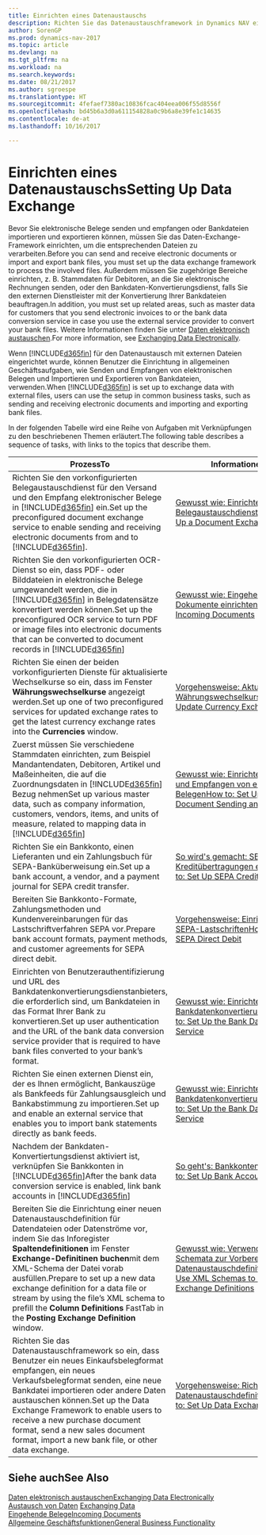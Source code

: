 ```yaml
---
title: Einrichten eines Datenaustauschs
description: Richten Sie das Datenaustauschframework in Dynamics NAV ein.
author: SorenGP
ms.prod: dynamics-nav-2017
ms.topic: article
ms.devlang: na
ms.tgt_pltfrm: na
ms.workload: na
ms.search.keywords: 
ms.date: 08/21/2017
ms.author: sgroespe
ms.translationtype: HT
ms.sourcegitcommit: 4fefaef7380ac10836fcac404eea006f55d8556f
ms.openlocfilehash: bd45b6a3d0a611154828a0c9b6a8e39fe1c14635
ms.contentlocale: de-at
ms.lasthandoff: 10/16/2017

---
```

# <a name="setting-up-data-exchange"></a><span data-ttu-id="9e134-103">Einrichten eines Datenaustauschs</span><span class="sxs-lookup"><span data-stu-id="9e134-103">Setting Up Data Exchange</span></span>
<span data-ttu-id="9e134-104">Bevor Sie elektronische Belege senden und empfangen oder Bankdateien importieren und exportieren können, müssen Sie das Daten-Exchange-Framework einrichten, um die entsprechenden Dateien zu verarbeiten.</span><span class="sxs-lookup"><span data-stu-id="9e134-104">Before you can send and receive electronic documents or import and export bank files, you must set up the data exchange framework to process the involved files.</span></span> <span data-ttu-id="9e134-105">Außerdem müssen Sie zugehörige Bereiche einrichten, z. B. Stammdaten für Debitoren, an die Sie elektronische Rechnungen senden, oder den Bankdaten-Konvertierungsdienst, falls Sie den externen Dienstleister mit der Konvertierung Ihrer Bankdateien beauftragen.</span><span class="sxs-lookup"><span data-stu-id="9e134-105">In addition, you must set up related areas, such as master data for customers that you send electronic invoices to or the bank data conversion service in case you use the external service provider to convert your bank files.</span></span> <span data-ttu-id="9e134-106">Weitere Informationen finden Sie unter [Daten elektronisch austauschen](across-data-exchange.md).</span><span class="sxs-lookup"><span data-stu-id="9e134-106">For more information, see [Exchanging Data Electronically](across-data-exchange.md).</span></span>  

 <span data-ttu-id="9e134-107">Wenn [!INCLUDE[d365fin](includes/d365fin_md.md)] für den Datenaustausch mit externen Dateien eingerichtet wurde, können Benutzer die Einrichtung in allgemeinen Geschäftsaufgaben, wie Senden und Empfangen von elektronischen Belegen und Importieren und Exportieren von Bankdateien, verwenden.</span><span class="sxs-lookup"><span data-stu-id="9e134-107">When [!INCLUDE[d365fin](includes/d365fin_md.md)] is set up to exchange data with external files, users can use the setup in common business tasks, such as sending and receiving electronic documents and importing and exporting bank files.</span></span>  

 <span data-ttu-id="9e134-108">In der folgenden Tabelle wird eine Reihe von Aufgaben mit Verknüpfungen zu den beschriebenen Themen erläutert.</span><span class="sxs-lookup"><span data-stu-id="9e134-108">The following table describes a sequence of tasks, with links to the topics that describe them.</span></span>  

|<span data-ttu-id="9e134-109">**Prozess**</span><span class="sxs-lookup"><span data-stu-id="9e134-109">**To**</span></span>|<span data-ttu-id="9e134-110">**Informationen**</span><span class="sxs-lookup"><span data-stu-id="9e134-110">**See**</span></span>|  
|------------|-------------|  
|<span data-ttu-id="9e134-111">Richten Sie den vorkonfigurierten Belegaustauschdienst für den Versand und den Empfang elektronischer Belege in [!INCLUDE[d365fin](includes/d365fin_md.md)] ein.</span><span class="sxs-lookup"><span data-stu-id="9e134-111">Set up the preconfigured document exchange service to enable sending and receiving electronic documents from and to [!INCLUDE[d365fin](includes/d365fin_md.md)].</span></span>|[<span data-ttu-id="9e134-112">Gewusst wie: Einrichten eine Belegaustauschdienstes</span><span class="sxs-lookup"><span data-stu-id="9e134-112">How to: Set Up a Document Exchange Service</span></span>](across-how-to-set-up-a-document-exchange-service.md)|  
|<span data-ttu-id="9e134-113">Richten Sie den vorkonfigurierten OCR-Dienst so ein, dass PDF- oder Bilddateien in elektronische Belege umgewandelt werden, die in [!INCLUDE[d365fin](includes/d365fin_md.md)] in Belegdatensätze konvertiert werden können.</span><span class="sxs-lookup"><span data-stu-id="9e134-113">Set up the preconfigured OCR service to turn PDF or image files into electronic documents that can be converted to document records in [!INCLUDE[d365fin](includes/d365fin_md.md)]</span></span>|[<span data-ttu-id="9e134-114">Gewusst wie: Eingehende Dokumente einrichten</span><span class="sxs-lookup"><span data-stu-id="9e134-114">How to: Set Up Incoming Documents</span></span>](across-how-setup-income-documents.md)|  
|<span data-ttu-id="9e134-115">Richten Sie einen der beiden vorkonfigurierten Dienste für aktualisierte Wechselkurse so ein, dass im Fenster  **Währungswechselkurse** angezeigt werden.</span><span class="sxs-lookup"><span data-stu-id="9e134-115">Set up one of two preconfigured services for updated exchange rates to get the latest currency exchange rates into the **Currencies** window.</span></span>|[<span data-ttu-id="9e134-116">Vorgehensweise: Aktualisieren von Währungswechselkursen</span><span class="sxs-lookup"><span data-stu-id="9e134-116">How to: Update Currency Exchange Rates</span></span>](finance-how-update-currencies.md)|  
|<span data-ttu-id="9e134-117">Zuerst müssen Sie verschiedene Stammdaten einrichten, zum Beispiel Mandantendaten, Debitoren, Artikel und Maßeinheiten, die auf die Zuordnungsdaten in [!INCLUDE[d365fin](includes/d365fin_md.md)] Bezug nehmen</span><span class="sxs-lookup"><span data-stu-id="9e134-117">Set up various master data, such as company information, customers, vendors, items, and units of measure, related to mapping data in [!INCLUDE[d365fin](includes/d365fin_md.md)]</span></span>|[<span data-ttu-id="9e134-118">Gewusst wie: Einrichten des Senden und Empfangen von elektronischen Belegen</span><span class="sxs-lookup"><span data-stu-id="9e134-118">How to: Set Up Electronic Document Sending and Receiving</span></span>](across-how-to-set-up-electronic-document-sending-and-receiving.md)|  
|<span data-ttu-id="9e134-119">Richten Sie ein Bankkonto, einen Lieferanten und ein Zahlungsbuch für SEPA-Banküberweisung ein.</span><span class="sxs-lookup"><span data-stu-id="9e134-119">Set up a bank account, a vendor, and a payment journal for SEPA credit transfer.</span></span>|[<span data-ttu-id="9e134-120">So wird's gemacht: SEPA-Kreditübertragungen einrichten</span><span class="sxs-lookup"><span data-stu-id="9e134-120">How to: Set Up SEPA Credit Transfer</span></span>](finance-how-to-set-up-sepa-credit-transfer.md)|  
|<span data-ttu-id="9e134-121">Bereiten Sie Bankkonto-Formate, Zahlungsmethoden und Kundenvereinbarungen für das Lastschriftverfahren SEPA vor.</span><span class="sxs-lookup"><span data-stu-id="9e134-121">Prepare bank account formats, payment methods, and customer agreements for SEPA direct debit.</span></span>|[<span data-ttu-id="9e134-122">Vorgehensweise: Einrichten von SEPA-Lastschriften</span><span class="sxs-lookup"><span data-stu-id="9e134-122">How to: Set Up SEPA Direct Debit</span></span>](finance-how-to-set-up-sepa-direct-debit.md)|  
|<span data-ttu-id="9e134-123">Einrichten von Benutzerauthentifizierung und URL des Bankdatenkonvertierungsdienstanbieters, die erforderlich sind, um Bankdateien in das Format Ihrer Bank zu konvertieren.</span><span class="sxs-lookup"><span data-stu-id="9e134-123">Set up user authentication and the URL of the bank data conversion service provider that is required to have bank files converted to your bank’s format.</span></span>|[<span data-ttu-id="9e134-124">Gewusst wie: Einrichten des Bankdatenkonvertierungsservice</span><span class="sxs-lookup"><span data-stu-id="9e134-124">How to: Set Up the Bank Data Conversion Service</span></span>](bank-how-setup-bank-data-conversion-service.md)|  
|<span data-ttu-id="9e134-125">Richten Sie einen externen Dienst ein, der es Ihnen ermöglicht, Bankauszüge als Bankfeeds für Zahlungsausgleich und Bankabstimmung zu importieren.</span><span class="sxs-lookup"><span data-stu-id="9e134-125">Set up and enable an external service that enables you to import bank statements directly as bank feeds.</span></span>|[<span data-ttu-id="9e134-126">Gewusst wie: Einrichten des Bankdatenkonvertierungsservice</span><span class="sxs-lookup"><span data-stu-id="9e134-126">How to: Set Up the Bank Data Conversion Service</span></span>](bank-how-setup-bank-data-conversion-service.md)|  
|<span data-ttu-id="9e134-127">Nachdem der Bankdaten-Konvertiertungsdienst aktiviert ist, verknüpfen Sie Bankkonten in [!INCLUDE[d365fin](includes/d365fin_md.md)]</span><span class="sxs-lookup"><span data-stu-id="9e134-127">After the bank data conversion service is enabled, link bank accounts in [!INCLUDE[d365fin](includes/d365fin_md.md)]</span></span>|[<span data-ttu-id="9e134-128">So geht's: Bankkonten einrichten</span><span class="sxs-lookup"><span data-stu-id="9e134-128">How to: Set Up Bank Accounts</span></span>](bank-how-setup-bank-accounts.md)|  
|<span data-ttu-id="9e134-129">Bereiten Sie die Einrichtung einer neuen Datenaustauschdefinition für Datendateien oder Datenströme vor, indem Sie das Inforegister **Spaltendefinitionen** im Fenster **Exchange-Definitinen buchen**mit dem XML-Schema der Datei vorab ausfüllen.</span><span class="sxs-lookup"><span data-stu-id="9e134-129">Prepare to set up a new data exchange definition for a data file or stream by using the file’s XML schema to prefill the **Column Definitions** FastTab in the **Posting Exchange Definition** window.</span></span>|[<span data-ttu-id="9e134-130">Gewusst wie: Verwenden von XML-Schemata zur Vorbereitung von Datenaustauschdefinitionen</span><span class="sxs-lookup"><span data-stu-id="9e134-130">How to: Use XML Schemas to Prepare Data Exchange Definitions</span></span>](across-how-to-use-xml-schemas-to-prepare-data-exchange-definitions.md)|  
|<span data-ttu-id="9e134-131">Richten Sie das Datenaustauschframework so ein, dass Benutzer ein neues Einkaufsbelegformat empfangen, ein neues Verkaufsbelegformat senden, eine neue Bankdatei importieren oder andere Daten austauschen können.</span><span class="sxs-lookup"><span data-stu-id="9e134-131">Set up the Data Exchange Framework to enable users to receive a new purchase document format, send a new sales document format, import a new bank file, or other data exchange.</span></span>|[<span data-ttu-id="9e134-132">Vorgehensweise: Richten Sie Datenaustauschdefinitionen ein.</span><span class="sxs-lookup"><span data-stu-id="9e134-132">How to: Set Up Data Exchange Definitions</span></span>](across-how-to-set-up-data-exchange-definitions.md)|  

## <a name="see-also"></a><span data-ttu-id="9e134-133">Siehe auch</span><span class="sxs-lookup"><span data-stu-id="9e134-133">See Also</span></span>  
[<span data-ttu-id="9e134-134">Daten elektronisch austauschen</span><span class="sxs-lookup"><span data-stu-id="9e134-134">Exchanging Data Electronically</span></span>](across-data-exchange.md)  
<span data-ttu-id="9e134-135">[Austausch von Daten](across-exchange-data.md) </span><span class="sxs-lookup"><span data-stu-id="9e134-135">[Exchanging Data](across-exchange-data.md) </span></span>  
[<span data-ttu-id="9e134-136">Eingehende Belege</span><span class="sxs-lookup"><span data-stu-id="9e134-136">Incoming Documents</span></span>](across-income-documents.md)  
[<span data-ttu-id="9e134-137">Allgemeine Geschäftsfunktionen</span><span class="sxs-lookup"><span data-stu-id="9e134-137">General Business Functionality</span></span>](ui-across-business-areas.md)  

